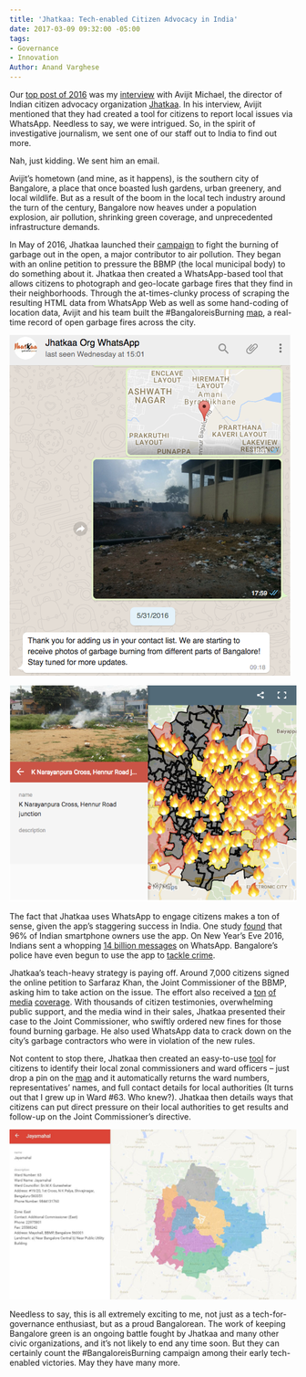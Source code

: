 ```yaml
---
title: 'Jhatkaa: Tech-enabled Citizen Advocacy in India'
date: 2017-03-09 09:32:00 -05:00
tags:
- Governance
- Innovation
Author: Anand Varghese
---
```


Our [top post of 2016](https://dai-global-digital.com/digital-at-dai-year-in-review-reader-top-five-posts-of-2016.html) was my [interview](https://dai-global-digital.com/online-petitions-and-the-future-of-citizen-driven-advocacy-a-conversation-with-avijit-michael.html) with Avijit Michael, the director of Indian citizen advocacy organization [Jhatkaa](https://jhatkaa.org/). In his interview, Avijit mentioned that they had created a tool for citizens to report local issues via WhatsApp. Needless to say, we were intrigued. So, in the spirit of investigative journalism, we sent one of our staff out to India to find out more.

<!--more-->

Nah, just kidding. We sent him an email.

Avijit’s hometown (and mine, as it happens), is the southern city of Bangalore, a place that once boasted lush gardens, urban greenery, and local wildlife. But as a result of the boom in the local tech industry around the turn of the century, Bangalore now heaves under a population explosion, air pollution, shrinking green coverage, and unprecedented infrastructure demands.

In May of 2016, Jhatkaa launched their [campaign](https://jhatkaa.org/bangaloreisburning/) to fight the burning of garbage out in the open, a major contributor to air pollution. They began with an online petition to pressure the BBMP (the local municipal body) to do something about it. Jhatkaa then created a WhatsApp-based tool that allows citizens to photograph and geo-locate garbage fires that they find in their neighborhoods. Through the at-times-clunky process of scraping the resulting HTML data from WhatsApp Web as well as some hand-coding of location data, Avijit and his team built the #BangaloreisBurning [map](https://jhatkaa.org/bangaloreisburningmap/), a real-time record of open garbage fires across the city.

![Image 1.png](/uploads/Image%201.png)

![Image 2.png](/uploads/Image%202.png)

The fact that Jhatkaa uses WhatsApp to engage citizens makes a ton of sense, given the app’s staggering success in India. One study [found](http://www.thehindu.com/news/cities/mumbai/business/in-india-whatsapp-a-chat-apps-chartbuster/article8350938.ece) that 96% of Indian smartphone owners use the app. On New Year’s Eve 2016, Indians sent a whopping [14 billion messages](http://www.hindustantimes.com/business-news/whatsapp-usage-hits-all-time-high-on-new-years/story-6QYvyaTK68DkJHdpGpGfUN.html) on WhatsApp.  Bangalore’s police have even begun to use the app to [tackle crime](http://indiatoday.intoday.in/story/bangalore-cops-turn-to-whatsapp-to-curb-crimes/1/455658.html).

Jhatkaa’s teach-heavy strategy is paying off. Around 7,000 citizens signed the online petition to Sarfaraz Khan, the Joint Commissioner of the BBMP, asking him to take action on the issue. The effort also received a [ton](http://bangaloremirror.indiatimes.com/bangalore/others/NGO-registers-40-garbage-burning-cases-in-Indiranagar/articleshow/53199692.cms) [of](http://www.newindianexpress.com/cities/bengaluru/2016/jul/28/Trash-burns-corporators-muck-about-945138.html) [media](http://www.thehindu.com/news/cities/bangalore/A-burning-problem/article14492592.ece) [coverage](http://timesofindia.indiatimes.com/life-style/health-fitness/health-news/Fumes-from-burning-garbage-more-harmful-than-vehicle-emissions/articleshow/52604187.cms). With thousands of citizen testimonies, overwhelming public support, and the media wind in their sales, Jhatkaa presented their case to the Joint Commissioner, who swiftly ordered new fines for those found burning garbage. He also used WhatsApp data to crack down on the city’s garbage contractors who were in violation of the new rules.

Not content to stop there, Jhatkaa then created an easy-to-use [tool](https://jhatkaa.org/hold-the-bbmp-accountable/) for citizens to identify their local zonal commissioners and ward officers – just drop a pin on the [map](https://www.google.com/maps/d/u/0/viewer?mid=1zib7jaffIHz-gvYVPvIJ8a0QWTs&z=12&ll=12.990000000000006%2C77.60500000000002) and it automatically returns the ward numbers, representatives’ names, and full contact details for local authorities (It turns out that I grew up in Ward #63. Who knew?). Jhatkaa then details ways that citizens can put direct pressure on their local authorities to get results and follow-up on the Joint Commissioner’s directive.

![Image 3.JPG](/uploads/Image%203.JPG)

Needless to say, this is all extremely exciting to me, not just as a tech-for-governance enthusiast, but as a proud Bangalorean. The work of keeping Bangalore green is an ongoing battle fought by Jhatkaa and many other civic organizations, and it’s not likely to end any time soon. But they can certainly count the #BangaloreisBurning campaign among their early tech-enabled victories. May they have many more.